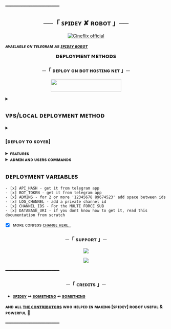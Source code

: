 ━━━━━━━━━━━━━━━━━━━━

<h2 align="center">
    ──「 ꜱᴘɪᴅᴇʏ ✘ ʀᴏʙᴏᴛ 」──
</h2>

<p align="center">
<a href="https://t.me/+QVmLP_hlHNw3M2I1" target="_blank">
  <img src="https://i.ibb.co/chHyNh7m/IMG-20251002-111708-471.jpg" alt="Cineflix official">
</a>


_**ᴀᴠᴀɪʟᴀʙʟᴇ ᴏɴ ᴛᴇʟᴇɢʀᴀᴍ ᴀs [ ꜱᴘɪᴅᴇʏ ʀᴏʙᴏᴛ](https://t.me/SPIDER_MAN_GAMING_bot)**_

<p align="center">
<b>𝗗𝗘𝗣𝗟𝗢𝗬𝗠𝗘𝗡𝗧 𝗠𝗘𝗧𝗛𝗢𝗗𝗦</b>
</p>

<h3 align="center">
    ─「 ᴅᴇᴩʟᴏʏ ᴏɴ ʙᴏᴛ ʜᴏꜱᴛɪɴɢ ɴᴇᴛ 」─
</h3>

<p align="center"><a href="https://bot-hosting.net/panel/"> <img src="https://envs.sh/lB6.jpg" width="220" height="38.45"/></a></p>

<details><summary><b><h2>ᴠᴘs/ʟᴏᴄᴀʟ ᴅᴇᴘʟᴏʏᴍᴇɴᴛ ᴍᴇᴛʜᴏᴅ</h2></b></summary>
<p>
<pre>
git clone https://github.com/Spideyofficial777/SPIDEY-AUTO-REQUEST-ACCEPT-BOT.git
# Install Packages
pip3 install -r requirements.txt
Edit comfigs.py with variables as given below then run bot
python3 bot.py
</pre>
</p>
</details>

<details><summary><h3>[ᴅᴇᴘʟᴏʏ ᴛᴏ ᴋᴏʏᴇʙ]</h3></summary>
<br>
<b>ᴛʜᴇ ғᴀꜱᴛᴇꜱᴛ ᴡᴀʏ ᴛᴏ ᴅᴇᴘʟᴏʏ ᴛʜᴇ ᴀᴘᴘʟɪᴄᴀᴛɪᴏɴ ɪꜱ ᴛᴏ ᴄʟɪᴄᴋ ᴛʜᴇ ᴅᴇᴘʟᴏʏ ᴛᴏ ᴋᴏʏᴇʙ ʙᴜᴛᴛᴏɴ ʙᴇʟᴏᴡ.</b>
<br>
<br>

[![Deploy to Koyeb](https://www.koyeb.com/static/images/deploy/button.svg)](https://app.koyeb.com/deploy?type=git&repository=github.com/spideyofficial777/SPIDEY-AUTO-REQUEST-ACCEPT-BOT&branch=main&name=main )
</details>


<details><summary><b>ғᴇᴀᴛᴜʀᴇs </b></summary>

## features

- [x] 𝑺𝒎𝒐𝒐𝒕𝒉 & 𝑺𝒆𝒂𝒎𝒍𝒆𝒔𝒔 𝑷𝒆𝒓𝒇𝒐𝒓𝒎𝒂𝒏𝒄𝒆
- [x] 𝑨𝒖𝒕𝒐 𝑹𝒆𝒒𝒖𝒆𝒔𝒕 𝑱𝒐𝒊𝒏 𝑨𝒄𝒄𝒆𝒑𝒕
- [x] 𝑴𝒖𝒍𝒕𝒊 𝑭𝒔𝒖𝒃 𝑺𝒖𝒑𝒑𝒐𝒓𝒕
- [x] 𝑹𝒆𝒒𝒖𝒆𝒔𝒕 𝒕𝒐 𝒋𝒐𝒊𝒏 𝒊𝒏 𝑭𝒔𝒖𝒃
- [x] 𝑾𝒆𝒍𝒄𝒐𝒎𝒆 𝑴𝒆𝒔𝒔𝒂𝒈𝒆 𝑨𝒇𝒕𝒆𝒓 𝑱𝒐𝒊𝒏
- [x] 𝑼𝒔𝒆𝒓 𝑳𝒐𝒈 𝑴𝒆𝒔𝒔𝒂𝒈𝒆 𝑻𝒐 𝑳𝒐𝒈 𝑪𝒉𝒂𝒏𝒏𝒆𝒍
- [x] 𝑵𝒐 𝑫𝒆𝒑𝒍𝒐𝒚𝒎𝒆𝒏𝒕 𝑶𝒏 𝑲𝒐𝒚𝒆𝒃 (𝑺𝒆𝒍𝒇-𝑯𝒐𝒔𝒕𝒆𝒅)
- [x] 𝑹𝒂𝒏𝒅𝒐𝒎 𝑷𝒊𝒄𝒔
- [x] 𝒇𝒂𝒔𝒕 𝒋𝒐𝒊𝒏 𝒉𝒂𝒏𝒅𝒍𝒊𝒏𝒈 (𝒏𝒐 𝒅𝒆𝒍𝒂𝒚)
- [x] 𝑴𝒖𝒍𝒕𝒊𝒑𝒍𝒆 𝑨𝒅𝒎𝒊𝒏 𝑺𝒖𝒑𝒑𝒐𝒓𝒕
- [x] /𝒔𝒕𝒂𝒕𝒔, /𝒖𝒔𝒆𝒓𝒔, /𝒉𝒆𝒍𝒑 𝒄𝒐𝒎𝒎𝒂𝒏𝒅𝒔
- [x] 𝑭𝒆𝒆𝒅𝒃𝒂𝒄𝒌 𝑪𝒐𝒍𝒍𝒆𝒄𝒕𝒊𝒐𝒏 𝑺𝒚𝒔𝒕𝒆𝒎
- [x] 𝑺𝒕𝒂𝒓𝒕 𝑴𝒆𝒔𝒔𝒂𝒈𝒆 𝒘𝒊𝒕𝒉 𝑩𝒖𝒕𝒕𝒐𝒏𝒔
- [x] 𝑫𝒂𝒕𝒂𝒃𝒂𝒔𝒆 𝑰𝒏𝒕𝒆𝒈𝒓𝒂𝒕𝒊𝒐𝒏 (𝑴𝒐𝒏𝒈𝒐𝑫𝑩 𝒆𝒕𝒄.)
- [x] 𝑨𝒅𝒎𝒊𝒏 𝑶𝒏𝒍𝒚 𝑪𝒐𝒎𝒎𝒂𝒏𝒅𝒔
- [x] 𝑹𝒂𝒏𝒅𝒐𝒎 𝑸𝒖𝒐𝒕𝒆𝒔 𝒐𝒓 𝑰𝒎𝒂𝒈𝒆𝒔 𝒐𝒏 𝑺𝒕𝒂𝒓𝒕
- [x] 𝑼𝒔𝒆𝒓 𝑫𝒆𝒕𝒂𝒊𝒍𝒔 𝑳𝒐𝒈 𝒕𝒐 𝑳𝒐𝒈 𝑪𝒉𝒂𝒏𝒏𝒆𝒍
- [x] 𝑼𝒔𝒆𝒓 𝑺𝒕𝒂𝒕𝒔 (𝑻𝒐𝒕𝒂𝒍 𝒖𝒔𝒆𝒓𝒔, 𝒋𝒐𝒊𝒏𝒆𝒅 𝒕𝒐𝒅𝒂𝒚, 𝒆𝒕𝒄.)
- [x] 𝑺𝒆𝒄𝒖𝒓𝒆 𝑽𝒆𝒓𝒊𝒇𝒊𝒆𝒅 𝑼𝒔𝒆𝒓 𝑪𝒉𝒆𝒄𝒌
- [x] 𝑷𝒆𝒏𝒅𝒊𝒏𝒈 𝑹𝒆𝒒𝒖𝒆𝒔𝒕 𝑨𝒄𝒄𝒆𝒑𝒕 (𝑼𝒏𝒅𝒆𝒓 𝒑𝒓𝒐𝒄𝒆𝒔𝒔)
- [x] 𝑩𝒐𝒕 𝑯𝒆𝒍𝒑 𝑰𝒏𝒎𝒊𝒏𝒆
- [x] 𝑭𝒊𝒍𝒕𝒆𝒓 𝑼𝒏𝒋𝒐𝒊𝒏𝒆𝒅 𝑼𝒔𝒆𝒓𝒔
- [x] 𝑨𝒖𝒕𝒐 𝑰𝒏𝒋𝒆𝒄𝒕 𝑻𝒆𝑺𝑻
- [x] 𝑻𝒓𝒂𝒄𝒌 𝑼𝒔𝒆𝒓 𝑳𝒆𝒂𝒗𝒊𝒏𝒈 𝑬𝒗𝒆𝒏𝒕: 𝑫𝒆𝒕𝒆𝒄𝒕 𝒘𝒉𝒆𝒏 𝒂 𝒖𝒔𝒆𝒓 𝒍𝒆𝒂𝒗𝒆𝒔 𝒕𝒉𝒆 𝒈𝒓𝒐𝒖𝒑 (𝒖𝒏𝒅𝒆𝒓 𝒕𝒉𝒆 𝒑𝒓𝒐𝒄𝒆𝒔𝒔)
- [x] 𝑨𝒅𝒎𝒊𝒏 𝑺𝒑𝒂𝒎 𝑷𝒓𝒆𝒗𝒆𝒏𝒕𝒊𝒐𝒏
- [x] 𝑪𝑨𝑷𝑻𝑪𝑯𝑨 𝑽𝒆𝒓𝒊𝒇𝒊𝒄𝒂𝒕𝒊𝒐𝒏 (🆕)
- [x] 
- [x] 
- [x] 
- [x] 
- [x] 
- [x] 
- [x] 
- [x] 
- [x] 
- [x] 
- [x] 
- [x] 
- [x] 
- [x] 
- [x] 
- [x] 
- [x] 
- [x] 
- [x] 
- [x] 
- [x] 𝐴𝑛𝑑 𝑀𝑜𝑟𝑒...
</details>

<details><summary><b>ᴀᴅᴍɪɴ ᴀɴᴅ ᴜsᴇʀs ᴄᴏᴍᴍᴀɴᴅs</b></summary>

 ## ᴀᴅᴍɪɴ ᴀɴᴅ ᴜsᴇʀs ᴄᴏᴍᴍᴀɴᴅs

</details>

## ᴅᴇᴘʟᴏʏᴍᴇɴᴛ ᴠᴀʀɪᴀʙʟᴇs
```- [x] API_ID - get it from telegram app
- [x] API_HASH - get it from telegram app
- [x] BOT_TOKEN - get it from telegram app
- [x] ADMINS - for 2 or more '12345678 89674523' add space between ids
- [x] LOG_CHANNEL - add a private channel id
- [x] CHANNEL_IDS - For the MULTI FORCE SUB
- [x] DATABASE_URI - if you dont know how to get it, read this documentation from scratch
```
- [x] ᴍᴏʀᴇ ᴄᴏɴғɪɢs [ᴄʜᴀɴɢᴇ ʜᴇʀᴇ..](https://github.com/Spideyofficial777/SPIDEY-AUTO-REQUEST-ACCEPT-BOT/blob/main/configs.py)
</details>



<h3 align="center">
    ─「 sᴜᴩᴩᴏʀᴛ 」─
</h3>

<p align="center">
<a href="https://telegram.me/spideyofficial_777"><img src="https://img.shields.io/badge/-Support%20Group-blue.svg?style=for-the-badge&logo=Telegram"></a>
</p>
<p align="center">
<a href="https://t.me/+QVmLP_hlHNw3M2I1"><img src="https://img.shields.io/badge/-Support%20Channel-blue.svg?style=for-the-badge&logo=Telegram"></a>
</p>

━━━━━━━━━━━━━━━━━━━━

<h3 align="center">
    ─「 ᴄʀᴇᴅɪᴛs 」─
</h3>

- <b>[ꜱᴘɪᴅᴇʏ](https://github.com/Spideyofficial777)  ➻  [sᴏᴍᴇᴛʜɪɴɢ](https://t.me/+QVmLP_hlHNw3M2I1) </b>
<b> ➻  [sᴏᴍᴇᴛʜɪɴɢ](https://github.com/Spideyofficial777) </b>

<b> ᴀɴᴅ ᴀʟʟ [ᴛʜᴇ ᴄᴏɴᴛʀɪʙᴜᴛᴏʀs](https://t.me/+QVmLP_hlHNw3M2I1) ᴡʜᴏ ʜᴇʟᴩᴇᴅ ɪɴ ᴍᴀᴋɪɴɢ [ꜱᴘɪᴅᴇʏ] ʀᴏʙᴏᴛ ᴜsᴇғᴜʟ & ᴩᴏᴡᴇʀғᴜʟ 🖤 </b>

━━━━━━━━━━━━━━━━━━━━






